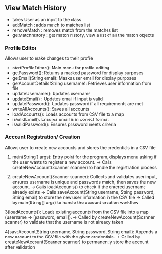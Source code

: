## View Match History
- takes User as an input to the class
- addMatch : adds match to matches list
- removeMatch : removes match from the matches list
- getMatchhistory : get match history, view a list of all the match objects

### Profile Editor ###
Allows user to make changes to their profile
- startProfileEditor(): Main menu for profile editing
- getPassword(): Returns a masked password for display purposes
- getEmail(String email): Masks user email for display purposes
- getAccountDetails(String username): Retrieves user information from file
- updateUsername(): Updates username
- updateEmail() : Updates email if input is valid
- updatePassword(): Updates password if all requirements are met
- writeAllAccounts(): Saves all accounts 
- loadAccounts(): Loads accounts from CSV file to a map 
- isValidEmail(): Ensures email is in correct format
- isValidPassword(): Ensures password meets criteria 


### Account Registration/ Creation ###
Allows user to create new accounts and stores the credentials in a CSV file
1) main(String[] args): Entry point for the program, displays menu asking if the user wants to register a new account.
→ Calls createNewAccount(Scanner scanner) to handle the registration process

2) createNewAccount(Scanner scanner): Collects and validates user input, ensures username is unique and passwords match, 
then saves the new account.
→ Calls loadAccounts() to check if the entered username already exists
→ Calls saveAccount(String username, String password, String email) to store the new user information in the CSV file
→ Called by main(String[] args) to handle the account creation workflow

3)loadAccounts(): Loads existing accounts from the CSV file into a map (username → [password, email]).
→ Called by createNewAccount(Scanner scanner) to validate that the username is not already taken

4)saveAccount(String username, String password, String email): Appends a new account to the CSV file with the given 
credentials.
→ Called by createNewAccount(Scanner scanner) to permanently store the account after validation